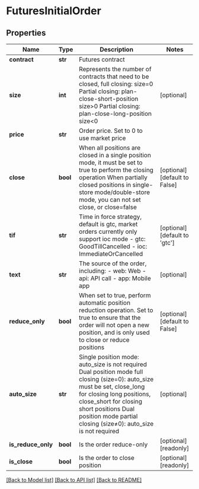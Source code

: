 # FuturesInitialOrder

## Properties
Name | Type | Description | Notes
------------ | ------------- | ------------- | -------------
**contract** | **str** | Futures contract | 
**size** | **int** | Represents the number of contracts that need to be closed, full closing: size&#x3D;0 Partial closing: plan-close-short-position size&gt;0  Partial closing: plan-close-long-position size&lt;0 | [optional] 
**price** | **str** | Order price. Set to 0 to use market price | 
**close** | **bool** | When all positions are closed in a single position mode, it must be set to true to perform the closing operation When partially closed positions in single-store mode/double-store mode, you can not set close, or close&#x3D;false | [optional] [default to False]
**tif** | **str** | Time in force strategy, default is gtc, market orders currently only support ioc mode  - gtc: GoodTillCancelled - ioc: ImmediateOrCancelled | [optional] [default to 'gtc']
**text** | **str** | The source of the order, including: - web: Web - api: API call - app: Mobile app | [optional] 
**reduce_only** | **bool** | When set to true, perform automatic position reduction operation. Set to true to ensure that the order will not open a new position, and is only used to close or reduce positions | [optional] [default to False]
**auto_size** | **str** | Single position mode: auto_size is not required Dual position mode full closing (size&#x3D;0): auto_size must be set, close_long for closing long positions, close_short for closing short positions Dual position mode partial closing (size≠0): auto_size is not required | [optional] 
**is_reduce_only** | **bool** | Is the order reduce-only | [optional] [readonly] 
**is_close** | **bool** | Is the order to close position | [optional] [readonly] 

[[Back to Model list]](../README.md#documentation-for-models) [[Back to API list]](../README.md#documentation-for-api-endpoints) [[Back to README]](../README.md)


